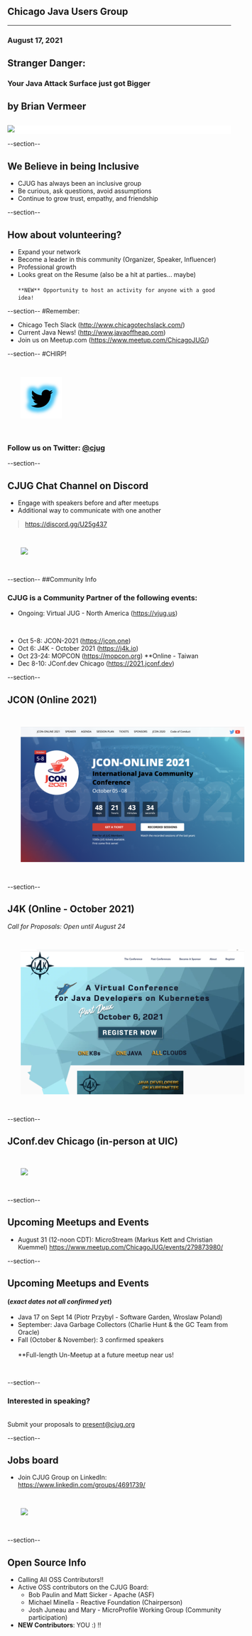 ## Chicago Java Users Group
---

### August 17, 2021
## Stranger Danger: 
###  Your Java Attack Surface just got Bigger
## by Brian Vermeer
<div style="background-color: white; margin-top: 30px;">
	<img src="images/cjug.gif" style="border: none; box-shadow: none;"/>
</div>

--section--
## We Believe in being Inclusive
 * CJUG has always been an inclusive group
 * Be curious, ask questions, avoid assumptions
 * Continue to grow trust, empathy, and friendship

--section--
## How about volunteering?
 * Expand your network
 * Become a leader in this community (Organizer, Speaker, Influencer)
 * Professional growth
 * Looks great on the Resume (also be a hit at parties... maybe)
<br/><br/>
`**NEW** Opportunity to host an activity for anyone with a good idea!`

--section--
#Remember:
 * Chicago Tech Slack (http://www.chicagotechslack.com/)
 * Current Java News! (http://www.javaoffheap.com)
 * Join us on Meetup.com (https://www.meetup.com/ChicagoJUG/)

--section--
#CHIRP!
<br/>

<img src="images/twitterBird.png" style="border:none; box-shadow:none; margin: 30px; background:white;"/>

### Follow us on Twitter: <u>@cjug</u>

--section--
## CJUG Chat Channel on Discord 
* Engage with speakers before and after meetups
* Additional way to communicate with one another

>https://discord.gg/U25g437

<img src="images/cjug-discord-qrcode.png" style="border:none; box-shadow:none; margin: 30px; background:white;"/>

--section--
##Community Info
### CJUG is a Community Partner of the following events:

* Ongoing:  Virtual JUG - North America (https://vjug.us)

<br/>

* Oct 5-8: JCON-2021 (https://jcon.one)
* Oct 6: J4K - October 2021 (https://j4k.io)
* Oct 23-24: MOPCON (https://mopcon.org) **Online - Taiwan 
* Dec 8-10: JConf.dev Chicago (https://2021.jconf.dev)

--section--
## JCON (Online 2021)

<img src="images/jcon-2021.png" style="border:none; box-shadow:none; margin: 30px; background:white;"/>

--section--
## J4K (Online - October 2021)
*Call for Proposals: Open until August 24*

<img src="images/j4k-2021-oct.png" style="border:none; box-shadow:none; margin: 30px; background:white;"/>

--section--
## JConf.dev Chicago (in-person at UIC)

<img src="images/jConf.dev.chicago_2021.png" style="border:none; box-shadow:none; margin: 30px; background:white;"/>

--section--
## Upcoming Meetups and Events

* August 31 (12-noon CDT): MicroStream (Markus Kett and Christian Kuemmel)
  https://www.meetup.com/ChicagoJUG/events/279873980/

--section--
## Upcoming Meetups and Events 
#### (_exact dates not all confirmed yet_)

* Java 17 on Sept 14 (Piotr Przybyl - Software Garden, Wroslaw Poland)
* September: Java Garbage Collectors (Charlie Hunt & the GC Team from Oracle)
* Fall (October & November): 3 confirmed speakers
<br/><br/>
**Full-length Un-Meetup at a future meetup near us!
<br/>
  
--section--
### Interested in speaking? 
<br/>Submit your proposals to present@cjug.org<br/>

--section--

## Jobs board

* Join CJUG Group on LinkedIn:<br/>
 https://www.linkedin.com/groups/4691739/

<img src="images/cjug-linkedinGroup-qrcode.png" style="border:none; box-shadow:none; margin: 30px; background:white;"/>

--section--

## Open Source Info

* Calling All OSS Contributors!!
* Active OSS contributors on the CJUG Board:
  * Bob Paulin and Matt Sicker - Apache (ASF)
  * Michael Minella - Reactive Foundation (Chairperson)
  * Josh Juneau and Mary - MicroProfile Working Group (Community participation)
* **NEW Contributors**: YOU :) !!
